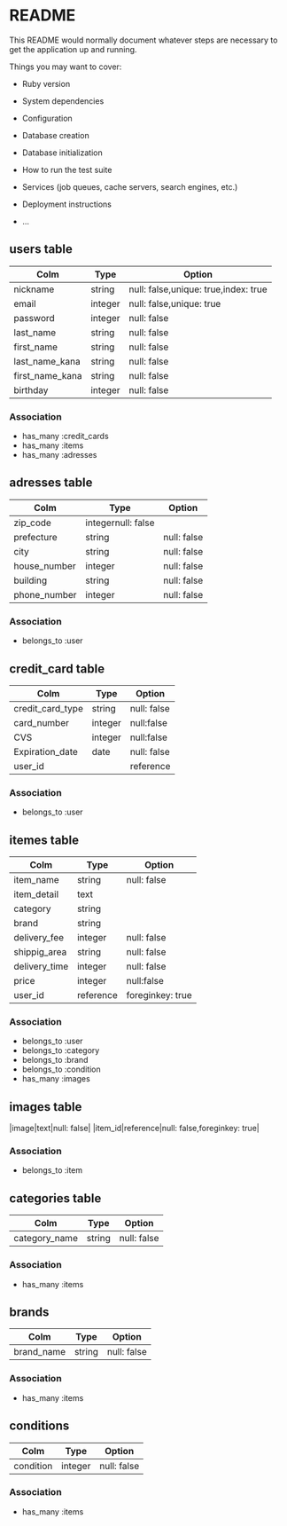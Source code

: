 # README

This README would normally document whatever steps are necessary to get the
application up and running.

Things you may want to cover:

* Ruby version

* System dependencies

* Configuration

* Database creation

* Database initialization

* How to run the test suite

* Services (job queues, cache servers, search engines, etc.)

* Deployment instructions

* ...


## users table
|Colm|Type|Option|
|----|----|------|
|nickname|string|null: false,unique: true,index: true|
|email|integer|null: false,unique: true|
|password|integer|null: false|
|last_name|string|null: false|
|first_name|string|null: false|
|last_name_kana|string|null: false|
|first_name_kana|string|null: false|
|birthday|integer|null: false|


### Association
- has_many :credit_cards
- has_many :items
- has_many :adresses


## adresses table
|Colm|Type|Option|
|----|----|------|
|zip_code|integernull: false|
|prefecture|string|null: false|
|city|string|null: false|
|house_number|integer|null: false|
|building|string|null: false|
|phone_number|integer|null: false|


### Association
- belongs_to :user



## credit_card table
|Colm|Type|Option|
|----|----|------|
|credit_card_type|string|null: false|
|card_number|integer|null:false|
|CVS|integer|null:false|
|Expiration_date|date|null: false|
|user_id||reference|foreginkey: true|

### Association
- belongs_to :user



## itemes table
|Colm|Type|Option|
|----|----|------|
|item_name|string|null: false|
|item_detail|text|
|category|string
|brand|string|
|delivery_fee|integer|null: false|
|shippig_area|string|null: false|
|delivery_time|integer|null: false|
|price|integer|null:false|
|user_id|reference|foreginkey: true|

### Association
- belongs_to :user
- belongs_to :category
- belongs_to :brand
- belongs_to :condition
- has_many :images


## images table
|image|text|null: false|
|item_id|reference|null: false,foreginkey: true|

### Association
- belongs_to :item



## categories table
|Colm|Type|Option|
|----|----|------|
|category_name|string|null: false|

### Association
- has_many :items




##  brands
|Colm|Type|Option|
|----|----|------|
|brand_name|string|null: false|

### Association
- has_many :items




## conditions
|Colm|Type|Option|
|----|----|------|
|condition|integer|null: false|

### Association
- has_many :items













